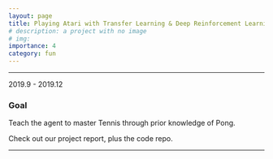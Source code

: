 ```yaml
---
layout: page
title: Playing Atari with Transfer Learning & Deep Reinforcement Learning
# description: a project with no image
# img:
importance: 4
category: fun
---
```


<hr>

2019.9 - 2019.12

### Goal
Teach the agent to master Tennis through prior knowledge of Pong. 

Check out our project report, plus the code repo.

<hr>

